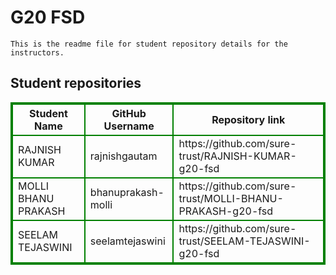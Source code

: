 # G20 FSD
    This is the readme file for student repository details for the instructors.
## Student repositories 
<table style="border : 2px solid green; width:100%;">
<tr >
<th style="border : 2px solid green;">Student Name</th>
<th style="border : 2px solid green;">GitHub Username</th>
<th style="border : 2px solid green;">Repository link</th>
</tr>
<tr style="border : 2px solid green;">
<td style="border : 2px solid green;">RAJNISH KUMAR</td> 

<td style="border : 2px solid green;">rajnishgautam</td> 

<td style="border : 2px solid green;">https://github.com/sure-trust/RAJNISH-KUMAR-g20-fsd</td> 
</tr>

<tr style="border : 2px solid green;">
<td style="border : 2px solid green;">MOLLI BHANU PRAKASH</td> 

<td style="border : 2px solid green;">bhanuprakash-molli</td> 

<td style="border : 2px solid green;">https://github.com/sure-trust/MOLLI-BHANU-PRAKASH-g20-fsd</td> 
</tr>

<tr style="border : 2px solid green;">
<td style="border : 2px solid green;">SEELAM TEJASWINI</td> 

<td style="border : 2px solid green;">seelamtejaswini</td> 

<td style="border : 2px solid green;">https://github.com/sure-trust/SEELAM-TEJASWINI-g20-fsd</td> 
</tr>
